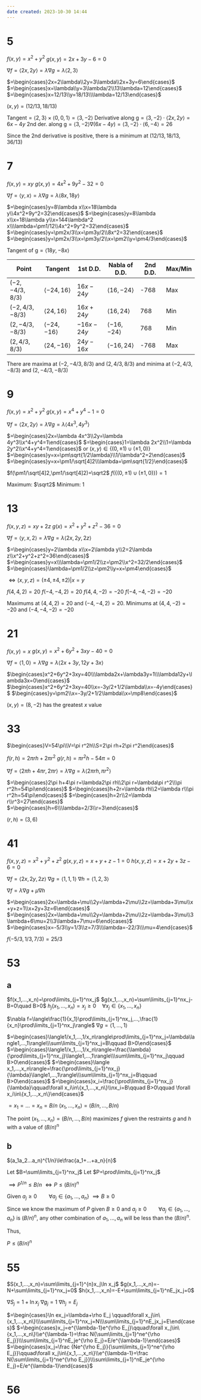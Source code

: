 ```yaml
---
date created: 2023-10-30 14:44
---
```


# 5

$f(x,y)=x^2+y^2$
$g(x,y)=2x+3y-6=0$

$\nabla f=\langle 2x,2y\rangle=\lambda\nabla g=\lambda\langle2,3\rangle$

$=\begin{cases}2x=2\lambda\\2y=3\lambda\\2x+3y=6\end{cases}$
$=\begin{cases}x=\lambda\\y=3\lambda/2\\13\lambda=12\end{cases}$
$=\begin{cases}x=12/13\\y=18/13\\\lambda=12/13\end{cases}$

$(x,y)=(12/13,18/13)$

$\text{Tangent}=\langle2,3\rangle\times\langle0,0,1\rangle=\langle3,-2\rangle$
$\text{Derivative along g}=\langle3,-2\rangle\cdot\langle2x,2y\rangle=6x-4y$
$\text{2nd der. along g}=\langle3,-2\rangle\nabla (6x-4y)=\langle3,-2\rangle\cdot\langle6,-4\rangle=26$

Since the 2nd derivative is positive, there is a minimum at $(12/13,18/13,36/13)$

# 7

$f(x,y)=xy$
$g(x,y)=4x^2+9y^2-32=0$

$\nabla f=\langle y,x\rangle=\lambda\nabla g=\lambda\langle8x,18y\rangle$

$=\begin{cases}y=8\lambda x\\x=18\lambda y\\4x^2+9y^2=32\end{cases}$
$=\begin{cases}y=8\lambda x\\x=18\lambda y\\x=144\lambda^2 x\\\lambda=\pm1/12\\4x^2+9y^2=32\end{cases}$
$=\begin{cases}y=\pm2x/3\\x=\pm3y/2\\8x^2=32\end{cases}$
$=\begin{cases}y=\pm2x/3\\x=\pm3y/2\\x=\pm2\\y=\pm4/3\end{cases}$

$\text{Tangent of g}=\langle18y,-8x\rangle$

| Point           | Tangent                 | 1st D.D.   | Nabla of D.D.           | 2nd D.D. | Max/Min |
| --------------- | ----------------------- | ---------- | ----------------------- | -------- | ------- |
| $(-2,-4/3,8/3)$ | $\langle-24,16\rangle$  | $16x-24y$  | $\langle16,-24\rangle$  | -768     | Max     |
| $(-2,4/3,-8/3)$ | $\langle24,16\rangle$   | $16x+24y$  | $\langle16,24\rangle$   | 768      | Min     |
| $(2,-4/3,-8/3)$ | $\langle-24,-16\rangle$ | $-16x-24y$ | $\langle-16,-24\rangle$ | 768      | Min     |
| $(2,4/3,8/3)$   | $\langle24,-16\rangle$  | $24y-16x$  | $\langle-16,24\rangle$  | -768     | Max     |

There are maxima at $(-2,-4/3,8/3)$ and $(2,4/3,8/3)$ and minima at $(-2,4/3,-8/3)$ and $(2,-4/3,-8/3)$

# 9

$f(x,y)=x^2+y^2$
$g(x,y)=x^4+y^4-1=0$

$\nabla f=\langle2x,2y\rangle=\lambda\nabla g=\lambda\langle4x^3,4y^3\rangle$

$=\begin{cases}2x=\lambda 4x^3\\2y=\lambda 4y^3\\x^4+y^4=1\end{cases}$
$=\begin{cases}1=\lambda 2x^2\\1=\lambda 2y^2\\x^4+y^4=1\end{cases}$
or $(x,y)\in\{(0,\pm1)\cup(\pm1,0)\}$
$=\begin{cases}y=x=\pm\sqrt{1/2\lambda}\\1/\lambda^2=2\end{cases}$
$=\begin{cases}y=x=\pm1/\sqrt[4]2\\\lambda=\pm\sqrt{1/2}\end{cases}$

$f(\pm1/\sqrt[4]2,\pm1/\sqrt[4]2)=\sqrt2$
$f(\{(0,\pm1)\cup(\pm1,0)\})=1$

Maximum: $\sqrt2$
Minimum: $1$

# 13

$f(x,y,z)=xy+2z$
$g(x)=x^2+y^2+z^2-36=0$

$\nabla f=\langle y,x,2\rangle=\lambda\nabla g=\lambda\langle2x,2y,2z\rangle$

$=\begin{cases}y=2\lambda x\\x=2\lambda y\\2=2\lambda z\\x^2+y^2+z^2=36\end{cases}$
$=\begin{cases}y=x\\\lambda=\pm1/2\\z=\pm2\\x^2=32/2\end{cases}$
$=\begin{cases}\lambda=\pm1/2\\z=\pm2\\y=x=\pm4\end{cases}$

$\iff(x,y,z)=(\pm4,\pm4,\pm2)|x=y$

$f(4,4,2)=20$
$f(-4,-4,2)=20$
$f(4,4,-2)=-20$
$f(-4,-4,-2)=-20$

Maximums at $(4,4,2)=20$ and $(-4,-4,2)=20$.
Minimums at $(4,4,-2)=-20$ and $(-4,-4,-2)=-20$

# 21

$f(x,y)=x$
$g(x,y)=x^2+6y^2+3xy-40=0$

$\nabla f=\langle1,0\rangle=\lambda\nabla g=\lambda\langle2x+3y,12y+3x\rangle$

$\begin{cases}x^2+6y^2+3xy=40\\\lambda2x+\lambda3y=1\\\lambda12y+\lambda3x=0\end{cases}$
$\begin{cases}x^2+6y^2+3xy=40\\x=-3y/2+1/2\lambda\\x=-4y\end{cases}$
$\begin{cases}y=\pm2\\x=-3y/2+1/2\lambda\\x=\mp8\end{cases}$

$(x,y)=(8,-2)$ has the greatest $x$ value

# 33

$\begin{cases}V=54\pi\\V=\pi r^2h\\S=2\pi rh+2\pi r^2\end{cases}$

$f(r,h)=2\pi rh+2\pi r^2$
$g(r,h)=\pi r^2h-54\pi=0$

$\nabla f=\langle2\pi h+4\pi r,2\pi r\rangle=\lambda\nabla g=\lambda\langle2\pi rh,\pi r^2\rangle$

$=\begin{cases}2\pi h+4\pi r=\lambda2\pi rh\\2\pi r=\lambda\pi r^2\\\pi r^2h=54\pi\end{cases}$
$=\begin{cases}h+2r=\lambda rh\\2=\lambda r\\\pi r^2h=54\pi\end{cases}$
$=\begin{cases}h=2r\\2=\lambda r\\r^3=27\end{cases}$
$=\begin{cases}h=6\\\lambda=2/3\\r=3\end{cases}$

$(r,h)=(3,6)$

# 41

$f(x,y,z)=x^2+y^2+z^2$
$g(x,y,z)=x+y+z-1=0$
$h(x,y,z)=x+2y+3z-6=0$

$\nabla f=\langle2x,2y,2z\rangle$
$\nabla g=\langle1,1,1\rangle$
$\nabla h=\langle1,2,3\rangle$

$\nabla f=\lambda\nabla g+\mu\nabla h$

$=\begin{cases}2x=\lambda+\mu\\2y=\lambda+2\mu\\2z=\lambda+3\mu\\x+y+z=1\\x+2y+3z=6\end{cases}$
$=\begin{cases}2x=\lambda+\mu\\2y=\lambda+2\mu\\2z=\lambda+3\mu\\3\lambda+6\mu=2\\3\lambda+7\mu=6\end{cases}$
$=\begin{cases}x=-5/3\\y=1/3\\z=7/3\\\lambda=-22/3\\\mu=4\end{cases}$

$f(-5/3,1/3,7/3)=25/3$

# 53
## a

$f(x_1,...,x_n)=\prod\limits_{j=1}^nx_j$
$g(x_1,...,x_n)=\sum\limits_{j=1}^nx_j-B=0\quad B>0$
$h_j(x_1,...,x_n)=x_j\ge0\quad\forall x_j\in \{x_1,...,x_n\}$

$\nabla f=\langle\frac{1}{x_1}\prod\limits_{j=1}^nx_j,...,\frac{1}{x_n}\prod\limits_{j=1}^nx_j\rangle$
$\nabla g=\langle1,...,1\rangle$

$=\begin{cases}\langle1/x_1,...,1/x_n\rangle\prod\limits_{j=1}^nx_j=\lambda\langle1,...,1\rangle\\\sum\limits_{j=1}^nx_j=B\qquad B>0\end{cases}$
$=\begin{cases}\langle1/x_1,...,1/x_n\rangle=\frac{\lambda}{\prod\limits_{j=1}^nx_j}\langle1,...,1\rangle\\\sum\limits_{j=1}^nx_j\qquad B>0\end{cases}$
$=\begin{cases}\langle x_1,...,x_n\rangle=\frac{\prod\limits_{j=1}^nx_j}{\lambda}\langle1,...,1\rangle\\\sum\limits_{j=1}^nx_j=B\qquad B>0\end{cases}$
$=\begin{cases}x_i=\frac{\prod\limits_{j=1}^nx_j}{\lambda}\qquad\forall x_i\in\{x_1,...,x_n\}\\nx_i=B\qquad B>0\qquad \forall x_i\in\{x_1,...,x_n\}\end{cases}$

$=x_1=...=x_n=B/n$
$(x_1,...,x_n)=(B/n,...,B/n)$

The point $(x_1,...,x_n)=(B/n,...,B/n)$ maximizes $f$ given the restraints $g$ and $h$ with a value of $(B/n)^{n}$

## b

$(a_1a_2...a_n)^{1/n}\le\frac{a_1+...+a_n}{n}$

Let $B=\sum\limits_{j=1}^nx_j$
Let $P=\prod\limits_{j=1}^nx_j$

$\implies P^{1/n}\le B/n$
$\iff P\le(B/n)^n$

Given $a_j\ge0\qquad\forall a_j\in\{a_1,...,a_n\}$
$\implies B\ge0$

Since we know the maximum of $P$ given $B\ge0$ and $a_j\ge0\qquad\forall a_j\in\{a_1,...,a_n\}$ is $(B/n)^n$, any other combination of $a_1,...,a_n$ will be less than the $(B/n)^n$.

Thus,

$P\le(B/n)^n$

# 55

$S(x_1,...,x_n)=\sum\limits_{j=1}^{n}x_j\ln x_j$
$g(x_1,...,x_n)=-N+\sum\limits_{j=1}^nx_j=0$
$h(x_1,...,x_n)=-E+\sum\limits_{j=1}^nE_jx_j=0$

$\nabla S_j=1+\ln x_j$
$\nabla g_j=1$
$\nabla h_j=E_j$

$=\begin{cases}\ln ex_j=\lambda+\rho E_j \qquad\forall x_j\in\{x_1,...,x_n\}\\\sum\limits_{j=1}^nx_j=N\\\sum\limits_{j=1}^nE_jx_j=E\end{cases}$
$=\begin{cases}x_j=e^{\lambda-1}e^{\rho E_j}\qquad\forall x_j\in\{x_1,...,x_n\}\\e^{\lambda-1}=\frac N{\sum\limits_{j=1}^ne^{\rho E_j}}\\\sum\limits_{j=1}^nE_je^{\rho E_j}=E/e^{\lambda-1}\end{cases}$
$=\begin{cases}x_j=\frac {Ne^{\rho E_j}}{\sum\limits_{j=1}^ne^{\rho E_j}}\qquad\forall x_j\in\{x_1,...,x_n\}\\e^{\lambda-1}=\frac N{\sum\limits_{j=1}^ne^{\rho E_j}}\\\sum\limits_{j=1}^nE_je^{\rho E_j}=E/e^{\lambda-1}\end{cases}$


# 56
